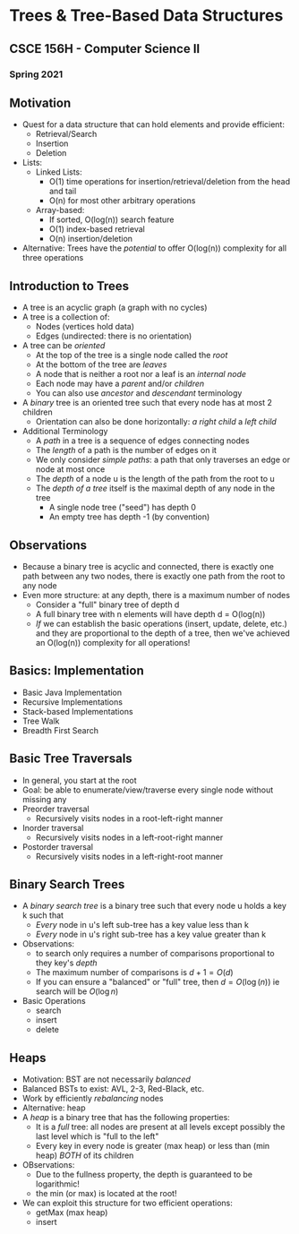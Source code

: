 
# Trees & Tree-Based Data Structures
## CSCE 156H - Computer Science II 
### Spring 2021

## Motivation

* Quest for a data structure that can hold elements and provide efficient:
  * Retrieval/Search
  * Insertion
  * Deletion
* Lists:
  * Linked Lists:
    * O(1) time operations for insertion/retrieval/deletion from the head and tail
    * O(n) for most other arbitrary operations
  * Array-based: 
    * If sorted, O(log(n)) search feature
    * O(1) index-based retrieval
    * O(n) insertion/deletion
* Alternative: Trees have the *potential* to offer O(log(n)) complexity for all three operations

## Introduction to Trees

* A tree is an acyclic graph (a graph with no cycles)
* A tree is a collection of:
  * Nodes (vertices hold data)
  * Edges (undirected: there is no orientation)
* A tree can be *oriented*
  * At the top of the tree is a single node called the *root*
  * At the bottom of the tree are *leaves*
  * A node that is neither a root nor a leaf is an *internal node*
  * Each node may have a *parent* and/or *children*
  * You can also use *ancestor* and *descendant* terminology
* A *binary* tree is an oriented tree such that every node has at most 2 children
  * Orientation can also be done horizontally: *a right child* a *left child*
* Additional Terminology
  * A *path* in a tree is a sequence of edges connecting nodes
  * The *length* of a path is the number of edges on it
  * We only consider *simple paths*: a path that only traverses an edge or node at most once
  * The *depth* of a node u is the length of the path from the root to u
  * The *depth of a tree* itself is the maximal depth of any node in the tree
    * A single node tree ("seed") has depth 0
    * An empty tree has depth -1 (by convention)

## Observations

* Because a binary tree is acyclic and connected, there is exactly one path between any two nodes, there is exactly one path from the root to any node
* Even more structure: at any depth, there is a maximum number of nodes
  * Consider a "full" binary tree of depth d
  * A full binary tree with n elements will have depth d = O(log(n))
  * *If* we can establish the basic operations (insert, update, delete, etc.) and they are proportional to the depth of a tree, then we've achieved an O(log(n)) complexity for all operations!

## Basics: Implementation

* Basic Java Implementation
* Recursive Implementations
* Stack-based Implementations
* Tree Walk
* Breadth First Search

## Basic Tree Traversals

* In general, you start at the root
* Goal: be able to enumerate/view/traverse every single node without missing any
* Preorder traversal
  * Recursively visits nodes in a root-left-right manner
* Inorder traversal
  * Recursively visits nodes in a left-root-right manner
* Postorder traversal
  * Recursively visits nodes in a left-right-root manner

## Binary Search Trees

* A *binary search tree* is a binary tree such that every node u holds a key k such that
  * *Every* node in u's left sub-tree has a key value less than k
  * *Every* node in u's right sub-tree has a key value greater than k
* Observations:
  * to search only requires a number of comparisons proportional to they key's *depth*
  * The maximum number of comparisons is $d+1 = O(d)$
  * If you can ensure a "balanced" or "full" tree, then $d = O(\log(n))$ ie search will be $O(\log{n})$
* Basic Operations
  * search
  * insert
  * delete

## Heaps

* Motivation: BST are not necessarily *balanced*
* Balanced BSTs to exist: AVL, 2-3, Red-Black, etc. 
* Work by efficiently *rebalancing* nodes
* Alternative: heap
* A *heap* is a binary tree that has the following properties:
  * It is a *full* tree: all nodes are present at all levels except possibly the last level which is "full to the left"
  * Every key in every node is greater (max heap) or less than (min heap) *BOTH* of its children
* OBservations:
  * Due to the fullness property, the depth is guaranteed to be logarithmic!
  * the min (or max) is located at the root!
* We can exploit this structure for two efficient operations:
  * getMax (max heap)
  * insert 
  
  
  
  
  